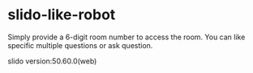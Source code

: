 # slido-like-robot

Simply provide a 6-digit room number to access the room.
You can like specific multiple questions or ask question.

slido version:50.60.0(web)
